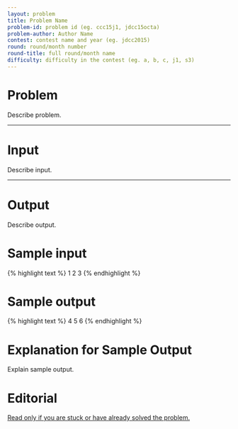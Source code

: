 ```yaml
---
layout: problem
title: Problem Name
problem-id: problem id (eg. ccc15j1, jdcc15octa)
problem-author: Author Name
contest: contest name and year (eg. jdcc2015)
round: round/month number
round-title: full round/month name
difficulty: difficulty in the contest (eg. a, b, c, j1, s3)
---
```


# Problem
Describe problem.

---

# Input
Describe input.

---

# Output
Describe output.

# Sample input
{% highlight text %}
1
2
3
{% endhighlight %}


# Sample output
{% highlight text %}
4
5
6
{% endhighlight %}

# Explanation for Sample Output
Explain sample output.

# Editorial
[Read only if you are stuck or have already solved the problem.](https://example.com)
